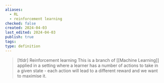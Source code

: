 ```yaml
---
aliases:
  - RL
  - reinforcement learning
checked: false
created: 2024-04-03
last_edited: 2024-04-03
publish: true
tags: 
type: definition
---
```

>[!tldr] Reinforcement learning
>This is a branch of [[Machine Learning]] applied in a setting where a learner has a number of actions to take in a given state - each action will lead to a different reward and we want to maximise it. 

